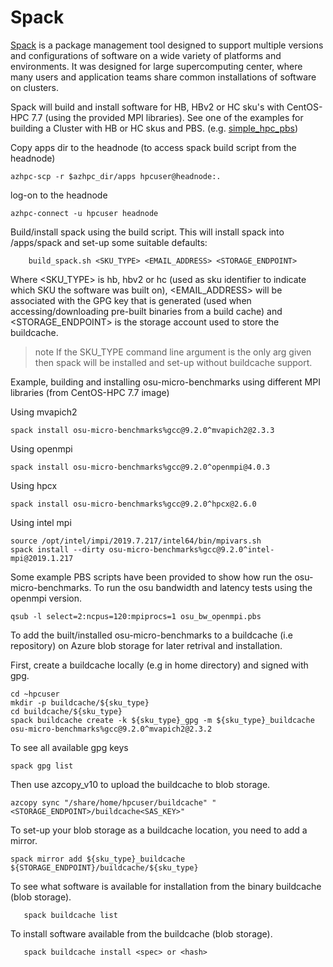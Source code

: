 # Spack

[Spack](https://spack.readthedocs.io/en/latest/) is a package management tool designed to support multiple versions and configurations of software on a wide variety of platforms and environments. It was designed for large supercomputing center, where many users and application teams share common installations of software on clusters.

Spack will build and install software for HB, HBv2 or HC sku's with CentOS-HPC 7.7 (using the provided MPI libraries). See one of the examples for building a Cluster with HB or HC skus and PBS. (e.g. [simple_hpc_pbs](../../examples/simple_hpc_pbs/readme.md))


Copy apps dir to the headnode (to access spack build script from the headnode)
```
azhpc-scp -r $azhpc_dir/apps hpcuser@headnode:.
```


log-on to the headnode
```
azhpc-connect -u hpcuser headnode
```


Build/install spack using the build script.  This will install spack into /apps/spack and set-up some suitable defaults:
```
    build_spack.sh <SKU_TYPE> <EMAIL_ADDRESS> <STORAGE_ENDPOINT>
```
Where <SKU_TYPE> is hb, hbv2 or hc (used as sku identifier to indicate which SKU the software was built on), <EMAIL_ADDRESS> will be associated with the GPG key that is generated (used when accessing/downloading pre-built binaries from a build cache) and <STORAGE_ENDPOINT> is the storage account used to store the buildcache.
>note If the SKU_TYPE command line argument is the only arg given then spack will be installed and set-up without buildcache support.

Example, building and installing osu-micro-benchmarks using different MPI libraries (from CentOS-HPC 7.7 image)

Using mvapich2
```
spack install osu-micro-benchmarks%gcc@9.2.0^mvapich2@2.3.3
```
Using openmpi
```
spack install osu-micro-benchmarks%gcc@9.2.0^openmpi@4.0.3
```
Using hpcx
```
spack install osu-micro-benchmarks%gcc@9.2.0^hpcx@2.6.0
```
Using intel mpi 
```
source /opt/intel/impi/2019.7.217/intel64/bin/mpivars.sh
spack install --dirty osu-micro-benchmarks%gcc@9.2.0^intel-mpi@2019.1.217
```

Some example PBS scripts have been provided to show how run the osu-micro-benchmarks.
To run the osu bandwidth and latency tests using the openmpi version.
```
qsub -l select=2:ncpus=120:mpiprocs=1 osu_bw_openmpi.pbs
```

To add the built/installed osu-micro-benchmarks to a buildcache (i.e repository) on Azure blob storage
for later retrival and installation.

First, create a buildcache locally (e.g in home directory) and signed with gpg.
```
cd ~hpcuser
mkdir -p buildcache/${sku_type}
cd buildcache/${sku_type}
spack buildcache create -k ${sku_type}_gpg -m ${sku_type}_buildcache osu-micro-benchmarks%gcc@9.2.0^mvapich2@2.3.2
```

To see all available gpg keys
```
spack gpg list
```

Then use azcopy_v10 to upload the buildcache to blob storage.
```
azcopy sync "/share/home/hpcuser/buildcache" "<STORAGE_ENDPOINT>/buildcache<SAS_KEY>"
```

To set-up your blob storage as a buildcache location, you need to add a mirror.
```
spack mirror add ${sku_type}_buildcache ${STORAGE_ENDPOINT}/buildcache/${sku_type} 
```

To see what software is available for installation from the binary buildcache (blob storage).
```
   spack buildcache list
```

To install software available from the buildcache (blob storage).

```
   spack buildcache install <spec> or <hash>
```
